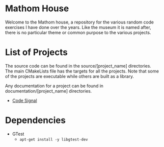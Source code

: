 # Mathom House
Welcome to the Mathom house, a repository for the various random code exercises I have done over the years. 
Like the museum it is named after, there is no particular theme or common purpose to the various projects.

# List of Projects
The source code can be found in the source/[project_name] directories.
The main CMakeLists file has the targets for all the projects.
Note that some of the projects are executable while others are built as a library.

Any documentation for a project can be found in documentation/[project_name] directories.

* [Code Signal](source/code_signal/readme.md)

# Dependencies
* GTest
  * ``` apt-get install -y libgtest-dev ```
